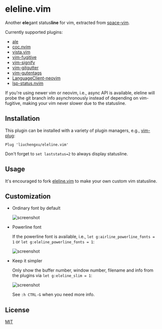 # eleline.vim

Another **ele**gant status**line** for vim, extracted from [space-vim](https://github.com/liuchengxu/space-vim).

Currently supported plugins:

- [ale](https://github.com/w0rp/ale)
- [coc.nvim](https://github.com/neoclide/coc.nvim)
- [vista.vim](https://github.com/liuchengxu/vista.vim)
- [vim-fugitive](https://github.com/tpope/vim-fugitive)
- [vim-signify](https://github.com/mhinz/vim-signify)
- [vim-gitgutter](https://github.com/airblade/vim-gitgutter)
- [vim-gutentags](https://github.com/ludovicchabant/vim-gutentags)
- [LanguageClient-neovim](https://github.com/autozimu/LanguageClient-neovim)
- [lsp-status.nvim](https://github.com/nvim-lua/lsp-status.nvim)

If you're using newer vim or neovim, i.e., async API is available, eleline will probe the git branch info asynchronously instead of depending on vim-fugitive, making your vim never slower due to the statusline.

## Installation

This plugin can be installed with a variety of plugin managers, e.g., [vim-plug](https://github.com/junegunn/vim-plug):

```vim
Plug 'liuchengxu/eleline.vim'
```

Don't forget to `set laststatus=2` to always display statusline.

## Usage

It's encouraged to fork [eleline.vim](https://github.com/liuchengxu/eleline.vim) to make your own custom vim statusline.

## Customization

- Ordinary font by default

  ![screenshot](https://github.com/liuchengxu/eleline.vim/blob/screenshots/screenshot.png?raw=true)

- Powerline font

  If the powerline font is available, i.e., `let g:airline_powerline_fonts = 1` or `let g:eleline_powerline_fonts = 1`:

  ![screenshot](https://raw.githubusercontent.com/liuchengxu/img/master/eleline.vim/eleline-powerline-font.png)

- Keep it simpler

  Only show the buffer number, window number, filename and info from the plugins via `let g:eleline_slim = 1`:

  ![screenshot](https://raw.githubusercontent.com/liuchengxu/img/master/eleline.vim/eleline_slim.png)

  See `:h CTRL-G` when you need more info.

## License

[MIT](LICENSE)
